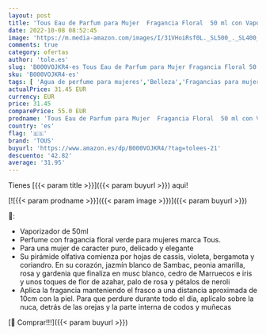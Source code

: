 ```yaml
---
layout: post
title: 'Tous Eau de Parfum para Mujer  Fragancia Floral  50 ml con Vaporizador'
date: 2022-10-08 08:52:45
image: 'https://m.media-amazon.com/images/I/31VHoiRsf0L._SL500_._SL400_.jpg'
comments: true
category: ofertas
author: 'tole.es'
slug: 'B000VOJKR4-es Tous Eau de Parfum para Mujer Fragancia Floral 50 ml con...'
sku: 'B000VOJKR4-es'
tags: [ 'Agua de perfume para mujeres','Belleza','Fragancias para mujeres','Perfumes y fragancias','de','eau','parfum','tous','🇪🇸', ]
actualPrice: 31.45 EUR
currency: EUR
price: 31.45
comparePrice: 55.0 EUR
prodname: 'Tous Eau de Parfum para Mujer  Fragancia Floral  50 ml con Vaporizador'
country: 'es'
flag: '🇪🇸'
brand: 'TOUS'
buyurl: 'https://www.amazon.es/dp/B000VOJKR4/?tag=tolees-21'
descuento: '42.82'
average: '31.95'
---
```


Tienes [{{< param title >}}]({{< param buyurl >}}) aqui!

[![{{< param prodname >}}]({{< param image >}})]({{< param buyurl >}})

🔎:

- Vaporizador de 50ml
- Perfume con fragancia floral verde para mujeres marca Tous.
- Para una mujer de caracter puro, delicado y elegante
- Su pirámide olfativa comienza por hojas de cassis, violeta, bergamota y coriandro. En su corazón, jazmín blanco de Sambac, peonia amarilla, rosa y gardenia que finaliza en musc blanco, cedro de Marruecos e iris y unos toques de flor de azahar, palo de rosa y pétalos de neroli
- Aplica la fragancia manteniendo el frasco a una distancia aproximada de 10cm con la piel. Para que perdure durante todo el día, aplícalo sobre la nuca, detrás de las orejas y la parte interna de codos y muñecas

[🛒 Comprar!!!]({{< param buyurl >}})

